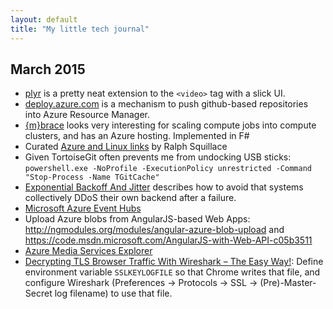 ```yaml
---
layout: default
title: "My little tech journal"
---
```


## March 2015

- [plyr](https://github.com/Selz/plyr) is a pretty neat extension to the `<video>` tag with a slick UI. 
- [deploy.azure.com](https://deploy.azure.com/#/form/infohome) is a mechanism to push github-based repositories into Azure Resource Manager. 
- [{m}brace](http://www.m-brace.net/) looks very interesting for scaling compute jobs into compute clusters, and has an Azure hosting. Implemented in F#
- Curated [Azure and Linux links](http://azure.microsoft.com/en-us/documentation/articles/virtual-machines-linux-opensource/) by Ralph Squillace
- Given TortoiseGit often prevents me from undocking USB sticks: `powershell.exe -NoProfile -ExecutionPolicy unrestricted -Command "Stop-Process -Name TGitCache"`
- [Exponential Backoff And Jitter](http://www.awsarchitectureblog.com/2015/03/backoff.html) describes how to avoid that systems collectively DDoS their own backend after a failure.  
- [Microsoft Azure Event Hubs](http://robtiffany.com/azure-iot-services-event-hubs/) 
- Upload Azure blobs from AngularJS-based Web Apps: http://ngmodules.org/modules/angular-azure-blob-upload and https://code.msdn.microsoft.com/AngularJS-with-Web-API-c05b3511
- [Azure Media Services Explorer](https://github.com/Azure/Azure-Media-Services-Explorer/)
- [Decrypting TLS Browser Traffic With Wireshark – The Easy Way!](https://jimshaver.net/?p=406): Define environment variable `SSLKEYLOGFILE` so that Chrome writes that file, and configure Wireshark (Preferences -> Protocols -> SSL -> (Pre)-Master-Secret log filename) to use that file. 
 
